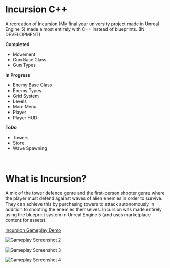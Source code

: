 # Incursion C++

A recreation of Incursion (My final year university project made in Unreal Engine 5) made almost entirely with  C++ instead of blueprints. (IN DEVELOPMENT)

**Completed**
-	Movement
-	Gun Base Class
-	Gun Types

**In Progress**
-	Enemy Base Class
-	Enemy Types
-	Grid System
-	Levels
-	Main Menu
-	Player
-	Player HUD

**ToDo**
-	Towers
-	Store
-	Wave Spawning

<br/>

# What is Incursion?

A mix of the tower defence genre and the first-person shooter genre where the player must defend against waves of alien enemies in order to survive. 
They can achieve this by purchasing towers to attack autonomously in addition to shooting the enemies themselves. 
Incursion was made entirely using the blueprint system in Unreal Engine 5 (and uses marketplace content for assets).

[Incursion Gameplay Demo](https://youtu.be/FfDdiYMdQNU)

![Gameplay Screenshot 2](https://github.com/LukeBaughan/FYP_Incursion/assets/43883865/90cd2d3d-e392-4eb3-9270-ea3fee757590)

![Gameplay Screenshot 3](https://github.com/LukeBaughan/FYP_Incursion/assets/43883865/9e652ccb-59b4-4a66-8911-05908dc67a4c)

![Gameplay Screenshot 4](https://github.com/LukeBaughan/FYP_Incursion/assets/43883865/7e2b50cb-6caa-4559-a973-340f5a256da4)
